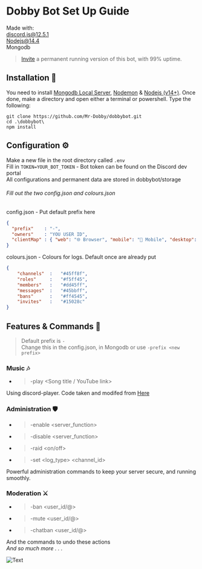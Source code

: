 # Dobby Bot Set Up Guide

Made with:   
discord.js@12.5.1  
Nodejs@14.4  
Mongodb

> [Invite](https://bit.ly/2KzZSbV) a permanent running version of this bot, with 99% uptime.

## Installation 🤖

You need to install [Mongodb Local Server](https://www.mongodb.com/try/download/shell), [Nodemon](https://www.npmjs.com/package/nodemon) & [Nodejs (v14+)](https://nodejs.org/en/). Once done, make a directory and open either a terminal or powershell. Type the following:

```shell
git clone https://github.com/Mr-Dobby/dobbybot.git
cd .\dobbybot\
npm install
```

## Configuration ⚙️

Make a new file in the root directory called `.env`  
Fill in `TOKEN=YOUR_BOT_TOKEN` - Bot token can be found on the Discord dev portal  
All configurations and permanent data are stored in dobbybot/storage
###### Fill out the two config.json and colours.json
config.json - Put default prefix here
```json
{
  "prefix"    : "-",
  "owners"    : "YOU USER ID",
  "clientMap" : { "web": "🌐 Browser", "mobile": "📱 Mobile", "desktop": "💻 Desktop" }
}
```
colours.json - Colours for logs. Default once are already put
```json
{
    "channels"  :   "#45ff8f",
    "roles"     :   "#f5ff45",
    "members"   :   "#dd45ff",
    "messages"  :   "#45bbff",
    "bans"      :   "#ff4545",
    "invites"   :   "#15028c"   
}
```

## Features & Commands 📝

> Default prefix is `-`  
> Change this in the config.json, in Mongodb or use `-prefix <new prefix>`

### Music 🎶
* > -play <Song title / YouTube link>

Using discord-player. Code taken and modifed from [Here](https://github.com/ZerioDev/Music-bot)

### Administration 🛡️

* > -enable <server_function>  
* > -disable <server_function>  
* > -raid <on/off>  
* > -set <log_type> <channel_id>  

Powerful administration commands to keep your server secure, and running smoothly.

### Moderation ⚔️

* > -ban <user_id/@>  
* > -mute <user_id/@>  
* > -chatban <user_id/@>  

And the commands to undo these actions  
*And so much more . . .*

![Text](https://cdn.discordapp.com/attachments/565456894819434497/805837960263893063/unknown.png)
